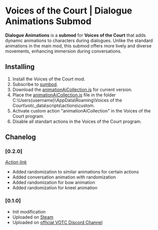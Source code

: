 # Voices of the Court | Dialogue Animations Submod

**Dialogue Animations** is a **submod** for **Voices of the Court** that adds dynamic animations to characters during dialogues.
Unlike the standard animations in the main mod, this submod offers more lively and diverse movements, enhancing immersion during conversations.

## Installing
1. Install the Voices of the Court mod.
2. Subscribe to [sumbod](https://steamcommunity.com/sharedfiles/filedetails/?id=3362917713).
3. Download the [animationAiCollection.js](https://disk.yandex.ru/d/MfuZN4bvJFPXkw) for current version.
4. Place the [animationAiCollection.js](https://disk.yandex.ru/d/MfuZN4bvJFPXkw) file in the folder C:\Users\{username}\AppData\Roaming\Voices of the Court\votc_data\scripts\actions\custom.
5. Activate custom action "animationAiCollection" in the Voices of the Court program.
6. Disable all standart actions in the Voices of the Court program.

## Chanelog
### [0.2.0]
[*Action link*](https://disk.yandex.ru/d/MfuZN4bvJFPXkw)
- Added randomization to similar animations for certain actions
- Added conversation animation with randomization
- Added randomization for bow animation
- Added randomization for kneel animation

### [0.1.0]
- Init modification
- Uploaded on [Steam](https://steamcommunity.com/sharedfiles/filedetails/?id=3362917713)
- Uploaded on [official VOTC Discord Channel](https://discord.com/channels/1066522056243564585/1304911514079203369)
